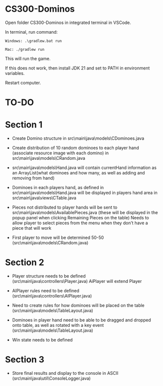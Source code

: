 # CS300-Dominos

Open folder CS300-Dominos in integrated terminal in VSCode.

In terminal, run command: 

    Windows: .\gradlew.bat run

    Mac: ./gradlew run

This will run the game. 

If this does not work, then install JDK 21 and set to PATH in environment variables.

Restart computer.

# TO-DO

# Section 1
- Create Domino structure in src\main\java\models\CDominoes.java

- Create distribution of 10 random dominoes to each player hand (associate resource image with each domino) in src\main\java\models\CRandom.java

- src\main\java\models\Hand.java will contain currentHand information as an ArrayList(what dominoes and how many, as well as adding and removing from hand)

- Dominoes in each players hand, as defined in src\main\java\models\Hand.java will be displayed in players hand area in src\main\java\views\CTable.java

- Pieces not distributed to player hands will be sent to src\main\java\models\AvailablePieces.java (these will be displayed in the popup panel when clicking Remaining Pieces on the table) Needs to allow player to select pieces from the menu when they don't have a piece that will work

- First player to move will be determined 50-50 (src\main\java\models\CRandom.java)

# Section 2

- Player structure needs to be defined (src\main\java\controllers\Player.java) AiPlayer will extend Player

- AIPlayer rules need to be defined (src\main\java\controllers\AIPlayer.java)

- Need to create rules for how dominoes will be placed on the table (src\main\java\models\TableLayout.java)

- Dominoes in player hand need to be able to be dragged and dropped onto table, as well as rotated with a key event (src\main\java\models\TableLayout.java)

- Win state needs to be defined


# Section 3

- Store final results and display to the console in ASCII (src\main\java\util\ConsoleLogger.java)